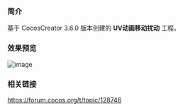 ### 简介
基于 CocosCreator 3.6.0 版本创建的 **UV动画移动扰动** 工程。

### 效果预览
![image](../../../gif/202207/2022072104.gif)

### 相关链接 
https://forum.cocos.org/t/topic/128746